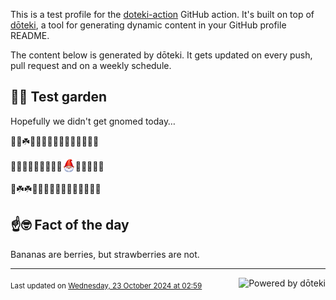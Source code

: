 This is a test profile for the [doteki-action](https://github.com/welpo/doteki-action) GitHub action. It's built on top of [dōteki](https://doteki.org), a tool for generating dynamic content in your GitHub profile README.

The content below is generated by dōteki. It gets updated on every push, pull request and on a weekly schedule.

## 👨‍🌾 Test garden

Hopefully we didn't get gnomed today…

<!-- garden start -->
🌱🍄☘️🌿🌲🦋🐸🌺🌳🌼🌲🌺🌳🌳🌹
<!-- garden end --><!-- garden start -->
🌼🌸🌳🌿🌳🌸🍀🌿🌿<sub><img src="https://raw.githubusercontent.com/welpo/doteki-action/main/assets/gnomed.png" width="21" alt="Consider yourself gnomed"></sub>🥀🌿🍀🌹🐸
<!-- garden end --><!-- garden start -->
🌸☘️☘️🦋🌿🍄🌳🌸🥀🌿🌻🦋🌼🌹🌸
<!-- garden end -->

## ☝️🤓 Fact of the day

<!-- did_you_know start -->
Bananas are berries, but strawberries are not.
<!-- did_you_know end -->

---

<a href="https://doteki.org"><img src="https://img.shields.io/badge/powered_by-d%C5%8Dteki-0?style=flat-square&labelColor=202b2d&color=5E936C" align="right" alt="Powered by dōteki"></a> <div style="text-align: left;"><sub>
<!-- last_updated start -->Last updated on <a href="https://github.com/welpo/doteki-action/actions/workflows/ci.yaml">Wednesday, 23 October 2024 at 02:59<!-- last_updated end --></sub></div>
